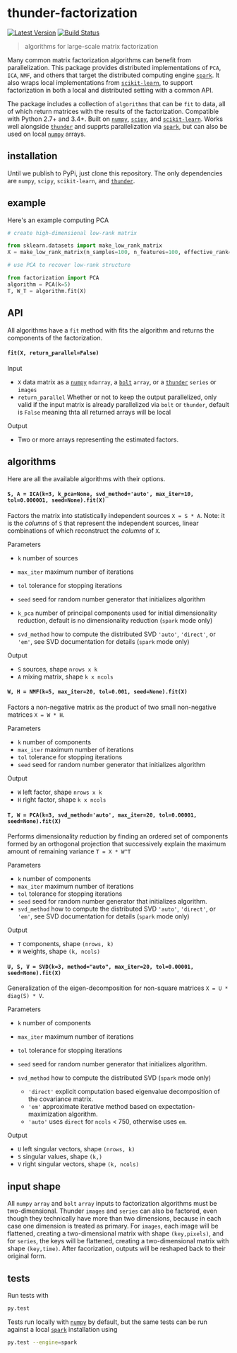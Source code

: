 # thunder-factorization

[![Latest Version](https://img.shields.io/pypi/v/thunder-factorization.svg?style=flat-square)](https://pypi.python.org/pypi/thunder-factorization)
[![Build Status](https://img.shields.io/travis/thunder-project/thunder-factorization/master.svg?style=flat-square)](https://travis-ci.org/thunder-project/thunder-factorization)

> algorithms for large-scale matrix factorization

Many common matrix factorization algorithms can benefit from parallelization. This package provides distributed implementations of `PCA`, `ICA`, `NMF`, and others that target the distributed computing engine [`spark`](https://github.com/apache/spark). It also wraps local implementations from [`scikit-learn`](https://github.com/scikit-learn/scikit-learn), to support factorization in both a local and distributed setting with a common API.

The package includes a collection of `algorithms` that can be `fit` to data, all of which return matrices with the results of the factorization. Compatible with Python 2.7+ and 3.4+. Built on [`numpy`](https://github.com/numpy/numpy), [`scipy`](https://github.com/scipy/scipy), and [`scikit-learn`](https://github.com/scikit-learn/scikit-learn). Works well alongside [`thunder`](https://github.com/thunder-project/thunder) and supprts parallelization via [`spark`](https://github.com/apache/spark), but can also be used on local [`numpy`](https://github.com/numpy/numpy) arrays.

## installation
Until we publish to PyPi, just clone this repository. The only dependencies are `numpy`, `scipy`, `scikit-learn`, and [`thunder`](https://github.com/thunder-project/thunder).

## example

Here's an example computing PCA

```python
# create high-dimensional low-rank matrix

from sklearn.datasets import make_low_rank_matrix
X = make_low_rank_matrix(n_samples=100, n_features=100, effective_rank=5)

# use PCA to recover low-rank structure

from factorization import PCA
algorithm = PCA(k=5)
T, W_T = algorithm.fit(X)
```

## API

All algorithms have a `fit` method with fits the algorithm and returns the components of the factorization.

#### `fit(X, return_parallel=False)`

Input
- `X` data matrix as a [`numpy`](https://github.com/numpy/numpy) `ndarray`, a [`bolt`](https://github.com/bolt-project/bolt) `array`, or a [`thunder`](https://github.com/thunder-project/thunder) `series` or `images`
- `return_parallel` Whether or not to keep the output parallelized, only valid if the input matrix is already parallelized via `bolt` or `thunder`, default is `False` meaning thta all returned arrays will be local

Output
- Two or more arrays representing the estimated factors.

## algorithms

Here are all the available algorithms with their options.

#### `S, A = ICA(k=3, k_pca=None, svd_method='auto', max_iter=10, tol=0.000001, seed=None).fit(X)`
Factors the matrix into statistically independent sources `X = S * A`. Note: it is the *columns* of `S` that represent the independent sources, linear combinations of which reconstruct the *columns* of `X`.

Parameters
- `k` number of sources
- `max_iter` maximum number of iterations
- `tol` tolerance for stopping iterations
- `seed` seed for random number generator that initializes algorithm


- `k_pca` number of principal components used for initial dimensionality reduction,
   default is no dimensionality reduction (`spark` mode only)
- `svd_method` how to compute the distributed SVD  `'auto'`, `'direct'`, or `'em'`, see
   SVD documentation for details (`spark` mode only)

Output
- `S` sources, shape `nrows x k`
- `A` mixing matrix, shape `k x ncols`

#### `W, H = NMF(k=5, max_iter=20, tol=0.001, seed=None).fit(X)`
Factors a non-negative matrix as the product of two small non-negative matrices `X = W * H`.

Parameters
- `k` number of components
- `max_iter` maximum number of iterations
- `tol` tolerance for stopping iterations
- `seed` seed for random number generator that initializes algorithm

Output
- `W` left factor, shape `nrows x k`
- `H` right factor, shape `k x ncols`

#### `T, W = PCA(k=3, svd_method='auto', max_iter=20, tol=0.00001, seed=None).fit(X)`
Performs dimensionality reduction by finding an ordered set of components formed by an orthogonal projection that successively explain the maximum amount of remaining variance `T = X * W^T`

Parameters
- `k` number of components
- `max_iter` maximum number of iterations
- `tol` tolerance for stopping iterations
- `seed` seed for random number generator that initializes algorithm.
- `svd_method` how to compute the distributed SVD  `'auto'`, `'direct'`, or `'em'`, see SVD documentation for details (`spark` mode only)

Output
- `T` components, shape `(nrows, k)`
- `W` weights, shape `(k, ncols)`


#### `U, S, V = SVD(k=3, method="auto", max_iter=20, tol=0.00001, seed=None).fit(X)`
Generalization of the eigen-decomposition for non-square matrices `X = U * diag(S) * V`.

Parameters
- `k` number of components
- `max_iter` maximum number of iterations
- `tol` tolerance for stopping iterations
- `seed` seed for random number generator that initializes algorithm.


- `svd_method` how to compute the distributed SVD (`spark` mode only)
     * `'direct'` explicit computation based eigenvalue decomposition of the covariance matrix.
     * `'em'` approximate iterative method based on expectation-maximization algorithm.
     * `'auto'` uses `direct` for `ncols` < 750, otherwise uses `em`.

Output
- `U` left singular vectors, shape `(nrows, k)`
- `S` singular values, shape `(k,)`
- `V` right singular vectors, shape `(k, ncols)`

## input shape
All `numpy` `array` and `bolt` `array` inputs to factorization algorithms must be two-dimensional. Thunder `images` and `series` can also be factored, even though they technically have more than two dimensions, because in each case one dimension is treated as primary. For `images`, each image will be flattened, creating a two-dimensional matrix with shape `(key,pixels)`, and for `series`, the keys will be flattened, creating a two-dimensional matrix with shape `(key,time)`. After facorization, outputs will be reshaped back to their original form.
## tests

Run tests with

```bash
py.test
```

Tests run locally with [`numpy`](https://github.com/numpy/numpy) by default, but the same tests can be run against a local [`spark`](https://github.com/apache/spark) installation using

```bash
py.test --engine=spark
```
